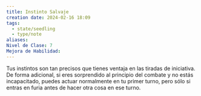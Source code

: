 ```yaml
---
title: Instinto Salvaje
creation date: 2024-02-16 18:09
tags:
  - state/seedling
  - type/note
aliases: 
Nivel de Clase: 7
Mejora de Habilidad:
---
```

Tus instintos son tan precisos que tienes ventaja en las tiradas de iniciativa. De forma adicional, si
eres sorprendido al principio del combate y no estás incapacitado, puedes actuar normalmente en tu primer turno, pero sólo si entras en furia antes de hacer otra cosa en ese turno.
